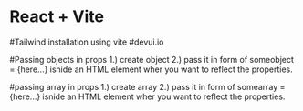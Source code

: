 # React + Vite

#Tailwind installation using vite
#devui.io

#Passing objects in props
1.) create object
2.) pass it in form of someobject = {here...} isnide an HTML element wher you want to reflect the properties.

#passing array in props
1.) create array
2.)  pass it in form of somearray = {here...} isnide an HTML element wher you want to reflect the properties.
